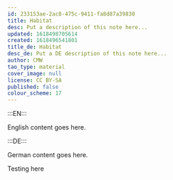 ```yaml
---
id: 233153ae-2ac8-475c-9411-fa8d87a39830
title: Habitat
desc: Put a description of this note here...
updated: 1618498705614
created: 1618496541801
title_de: Habitat
desc_de: Put a DE description of this note here...
author: CMW
tao_type: material
cover_image: null
license: CC BY-SA
published: false
colour_scheme: 17
---
```


:::EN:::

English content goes here.

:::DE:::

German content goes here.

Testing here
